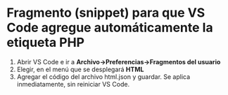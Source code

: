 # Fragmento (snippet) para que VS Code agregue automáticamente la etiqueta PHP
1) Abrir VS Code e ir a **Archivo->Preferencias->Fragmentos del usuario**
2) Elegir, en el menú que se desplegará **HTML**
3) Agregar el código del archivo html.json y guardar. Se aplica inmediatamente, sin reiniciar VS Code.